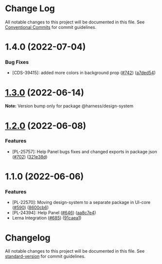 # Change Log

All notable changes to this project will be documented in this file.
See [Conventional Commits](https://conventionalcommits.org) for commit guidelines.

# 1.4.0 (2022-07-04)


### Bug Fixes

* [CDS-39415]: added more colors in background prop ([#742](https://github.com/harness/uicore/issues/742)) ([a7ded54](https://github.com/harness/uicore/commit/a7ded54909efca0a3e71d223e5e1f57d1e2d84fd))





# [1.3.0](https://github.com/harness/uicore/compare/@harness/design-system@1.2.0...@harness/design-system@1.3.0) (2022-06-14)

**Note:** Version bump only for package @harness/design-system





# [1.2.0](https://github.com/harness/uicore/compare/@harness/design-system@1.1.0...@harness/design-system@1.2.0) (2022-06-08)


### Features

* [PL-25757]: Help Panel bugs fixes and changed exports in package json ([#702](https://github.com/harness/uicore/issues/702)) ([321e38d](https://github.com/harness/uicore/commit/321e38dc9b3399e1fa760ae07288ea18461e8cee))





# 1.1.0 (2022-06-06)


### Features

* [PL-22570]: Moving design-system to a separate package in UI-core ([#590](https://github.com/harness/uicore/issues/590)) ([8600cb6](https://github.com/harness/uicore/commit/8600cb6aa9d24531f1518b326abe2b2fe2440b98))
* [PL-24394]: Help Panel ([#646](https://github.com/harness/uicore/issues/646)) ([aa8c7e4](https://github.com/harness/uicore/commit/aa8c7e44d75b409ac9ea46b2538a78a2c8f291ad))
* Lerna Integration ([#685](https://github.com/harness/uicore/issues/685)) ([91caea1](https://github.com/harness/uicore/commit/91caea18921ec01266eb37b83d023612f9b41649))





# Changelog

All notable changes to this project will be documented in this file. See [standard-version](https://github.com/conventional-changelog/standard-version) for commit guidelines.
